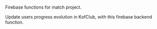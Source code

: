 Firebase functions for match project.

Update users progress evolution in KofClub, with this firebase backend function. 
